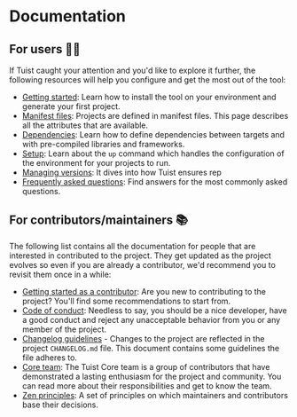 # Documentation

## For users 👩‍💻

If Tuist caught your attention and you'd like to explore it further, the following resources will help you configure and get the most out of the tool:

- [Getting started](usage/getting-started.md): Learn how to install the tool on your environment and generate your first project.
- [Manifest files](usage/manifest.md): Projects are defined in manifest files. This page describes all the attributes that are available.
- [Dependencies](usage/dependencies.md): Learn how to define dependencies between targets and with pre-compiled libraries and frameworks.
- [Setup](usage/up.md): Learn about the `up` command which handles the configuration of the environment for your projects to run.
- [Managing versions](usage/managing-versions.md): It dives into how Tuist ensures rep
- [Frequently asked questions](usage/faq.md): Find answers for the most commonly asked questions.

## For contributors/maintainers 📚

The following list contains all the documentation for people that are interested in contributed to the project. They get updated as the project evolves so even if you are already a contributor, we'd recommend you to revisit them once in a while:

- [Getting started as a contributor](contribution/getting-started.md): Are you new to contributing to the project? You'll find some recommendations to start from.
- [Code of conduct](contribution/code-of-conduct.md): Needless to say, you should be a nice developer, have a good conduct and reject any unacceptable behavior from you or any member of the project.
- [Changelog guidelines](contribution/changelog-guidelines.md) - Changes to the project are reflected in the project `CHANGELOG.md` file. This document contains some guidelines the file adheres to.
- [Core team](contribution/core-team.md): The Tuist Core team is a group of contributors that have demonstrated a lasting enthusiasm for the project and community. You can read more about their responsibilities and get to know the team.
- [Zen principles](contribution/zen.md): A set of principles on which maintainers and contributors base their decisions.
